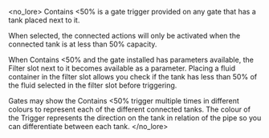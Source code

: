 <no_lore>
Contains <50% is a gate trigger provided on any gate that has a tank placed next to it.

When selected, the connected actions will only be activated when the connected tank is at less than 50% capacity.

When Contains <50% and the gate installed has parameters available, the Filter slot next to it becomes available as a parameter.
Placing a fluid container in the filter slot allows you check if the tank has less than 50% of the fluid selected in the filter slot before triggering.

Gates may show the Contains <50% trigger multiple times in different colours to represent each of the different connected tanks.
The colour of the Trigger represents the direction on the tank in relation of the pipe so you can differentiate between each tank.
</no_lore>